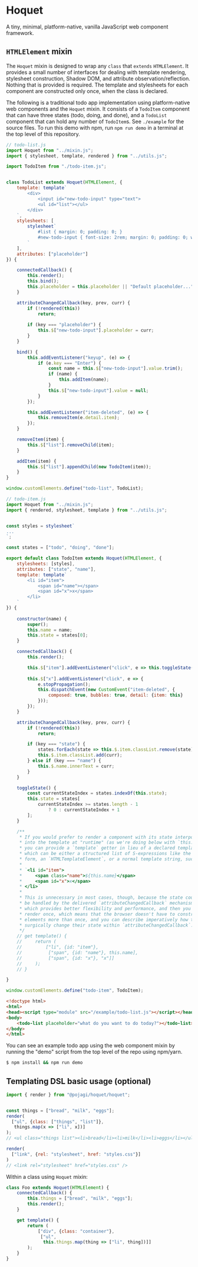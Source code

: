 # Hoquet
A tiny, minimal, platform-native, vanilla JavaScript web component framework.


## `HTMLElement` mixin
The `Hoquet` mixin is designed to wrap any `class` that `extends` `HTMLElement`. It provides a small number of interfaces for dealing with template rendering, stylesheet construction, Shadow DOM, and attribute observation/reflection. Nothing that is provided is required. The template and stylesheets for each component are constructed only once, when the class is declared.

The following is a traditional todo app implementation using platform-native web components and the `Hoquet` mixin. It consists of a `TodoItem` component that can have three states (todo, doing, and done), and a `TodoList` component that can hold any number of `TodoItem`s. See `./example` for the source files. To run this demo with npm, run `npm run demo` in a terminal at the top level of this repository.


```javascript
// todo-list.js
import Hoquet from "../mixin.js";
import { stylesheet, template, rendered } from "../utils.js";

import TodoItem from "./todo-item.js";


class TodoList extends Hoquet(HTMLElement, {
    template: template`
        <div>
            <input id="new-todo-input" type="text">
            <ul id="list"></ul>
        </div>
    `,
    stylesheets: [
        stylesheet`
            #list { margin: 0; padding: 0; }
            #new-todo-input { font-size: 2rem; margin: 0; padding: 0; width: 100%; }
        `
    ],
    attributes: ["placeholder"]
}) {

    connectedCallback() {
        this.render();
        this.bind();
        this.placeholder = this.placeholder || "Default placeholder...";
    }

    attributeChangedCallback(key, prev, curr) {
        if (!rendered(this))
            return;
            
        if (key === "placeholder") {
            this.$["new-todo-input"].placeholder = curr;
        }
    }

    bind() {
        this.addEventListener("keyup", (e) => {
            if (e.key === "Enter") {
                const name = this.$["new-todo-input"].value.trim();
                if (name) {
                    this.addItem(name);
                }
                this.$["new-todo-input"].value = null;
            }
        });

        this.addEventListener("item-deleted", (e) => {
            this.removeItem(e.detail.item);
        });
    }

    removeItem(item) {
        this.$["list"].removeChild(item);
    }

    addItem(item) {
        this.$["list"].appendChild(new TodoItem(item));
    }
}

window.customElements.define("todo-list", TodoList);
```

```javascript
// todo-item.js
import Hoquet from "../mixin.js";
import { rendered, stylesheet, template } from "../utils.js";


const styles = stylesheet`
...
`;

const states = ["todo", "doing", "done"];

export default class TodoItem extends Hoquet(HTMLElement, {
    stylesheets: [styles],
    attributes: ["state", "name"],
    template: template`
        <li id="item">
            <span id="name"></span>
            <span id="x">x</span>
        </li>
    `
}) {
    
    constructor(name) {
        super();
        this.name = name;
        this.state = states[0];
    }

    connectedCallback() {
        this.render();

        this.$["item"].addEventListener("click", e => this.toggleState());
        
        this.$["x"].addEventListener("click", e => {
            e.stopPropagation();
            this.dispatchEvent(new CustomEvent("item-deleted", {
                composed: true, bubbles: true, detail: {item: this}
            }));
        });
    }

    attributeChangedCallback(key, prev, curr) {
        if (!rendered(this))
            return;

        if (key === "state") {
            states.forEach(state => this.$.item.classList.remove(state));
            this.$.item.classList.add(curr);
        } else if (key === "name") {
            this.$.name.innerText = curr;
        }
    }

    toggleState() {
        const currentStateIndex = states.indexOf(this.state);
        this.state = states[
            currentStateIndex >= states.length - 1
                ? 0 : currentStateIndex + 1
        ];
    }

    /**
     * If you would prefer to render a component with its state interpolated
     * into the template at "runtime" (as we're doing below with `this.name`),
     * you can provide a `template` getter in lieu of a declared template,
     * which can be either a structured list of S-expressions like the below
     * form, an `HTMLTemplateElement`, or a normal template string, such as:
     * 
     * `<li id="item">
     *     <span class="name">${this.name}</span>
     *     <span id="x">x</span>
     * </li>`
     * 
     * This is unnecessary in most cases, though, because the state could
     * be handled by the delivered `attributeChangedCallback` mechanism,
     * which provides better flexibility and performance, and then you only
     * render once, which means that the browser doesn't have to construct any
     * elements more than once, and you can describe imperatively how to
     * surgically change their state within `attributeChangedCallback`.
     */
    // get template() {
    //     return (
    //         ["li", {id: "item"},
    //          ["span", {id: "name"}, this.name],
    //          ["span", {id: "x"}, "x"]]
    //     );
    // }

}

window.customElements.define("todo-item", TodoItem);
```


```html
<!doctype html>
<html>
<head><script type="module" src="/example/todo-list.js"></script></head>
<body>
    <todo-list placeholder="what do you want to do today?"></todo-list>
</body>
</html>
```

You can see an example todo app using the web component mixin by running the "demo" script from the top level of the repo using npm/yarn.

```bash
$ npm install && npm run demo
```



## Templating DSL basic usage (optional)

```javascript
import { render } from "@pojagi/hoquet/hoquet";


const things = ["bread", "milk", "eggs"];
render(
  ["ul", {class: ["things", "list"]},
   things.map(x => ["li", x])]
);
// <ul class="things list"><li>bread</li><li>milk</li><li>eggs</li></ul>

render(
  ["link", {rel: "stylesheet", href: "styles.css"}]
)
// <link rel="stylesheet" href="styles.css" />
```

Within a class using `Hoquet` mixin:

```javascript
class Foo extends Hoquet(HTMLElement) {
    connectedCallback() {
        this.things = ["bread", "milk", "eggs"];
        this.render();
    }

    get template() {
        return (
            ["div", {class: "container"},
             ["ul",
              this.things.map(thing => ["li", thing])]]
        );
    }
}
```
